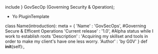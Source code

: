 include
}
GovSecOp (Governing Security & Operation);
- Yo
PluginTemplate

class Name(introduction):
   meta = {
       'Name'      : 'GovSecOps', #Governing Secure & Efficent Operations
       'Current release'   : '1.0', #Alpha status while I work to establish roots
       'Description' : 'Acquiring my skillset and tools in order to make my client's 
                        have one less worry.
       'Author'    : 'by G0V'
   }
   def __init__(self):,
